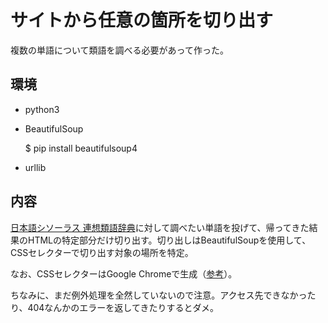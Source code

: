 # サイトから任意の箇所を切り出す

複数の単語について類語を調べる必要があって作った。

## 環境
* python3
* BeautifulSoup
 
    $ pip install beautifulsoup4

* urllib

## 内容

[日本語シソーラス 連想類語辞典](https://renso-ruigo.com/)に対して調べたい単語を投げて、帰ってきた結果のHTMLの特定部分だけ切り出す。切り出しはBeautifulSoupを使用して、CSSセレクターで切り出す対象の場所を特定。

なお、CSSセレクターはGoogle Chromeで生成（[参考](https://qiita.com/Azunyan1111/items/b161b998790b1db2ff7a)）。

ちなみに、まだ例外処理を全然していないので注意。アクセス先できなかったり、404なんかのエラーを返してきたりするとダメ。

